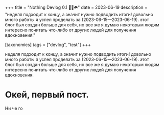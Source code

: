 +++
title = "Nothing Devlog 0.1 🍏🎋☘️"
date = 2023-06-19
description = "неделя подходит к концу, а значит нужно подводить итоги! довольно много работы я успел проделать за (2023-06-15—2023-06-19). этот блог был создан больше для себя, но все же я думаю некоторым людям интересно почитать что-либо от других людей для получения вдохновения."

[taxonomies] 
tags = ["devlog", "test"]
+++

неделя подходит к концу, а значит нужно подводить итоги! довольно много работы я успел проделать за (2023-06-15—2023-06-19). этот блог был создан больше для себя, но все же я думаю некоторым людям интересно почитать что-либо от других людей для получения вдохновения.

<!-- more -->

# Окей, первый пост.

Ни че го
